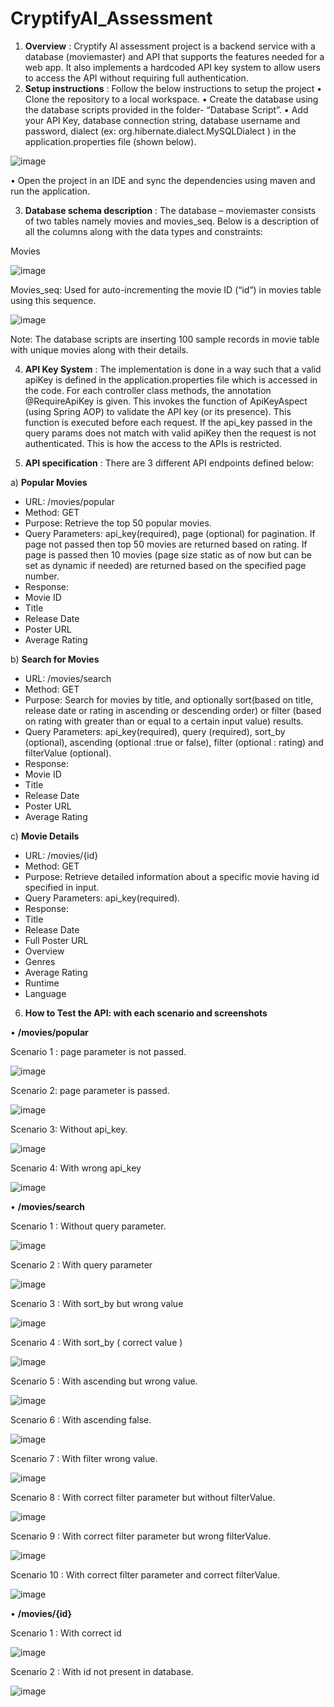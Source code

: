# CryptifyAI_Assessment

1.	**Overview** : 
Cryptify AI assessment project is a backend service with a database (moviemaster) and API that supports the features needed for a web app. It also implements a hardcoded API key system to allow users to access the API without requiring full authentication.
2. **Setup instructions** : Follow the below instructions to setup the project
•	Clone the repository to a local workspace.
•	Create the database using the database scripts provided in the folder- “Database Script”.
•	Add your API Key, database connection string, database username and password, dialect (ex: org.hibernate.dialect.MySQLDialect ) in the application.properties file (shown below).

 ![image](https://github.com/user-attachments/assets/7c8b4dd8-0918-4cf3-a778-64bea4934c40)


•	Open the project in an IDE and sync the dependencies using maven and run the application.

3.	**Database schema description** : The database – moviemaster consists of two tables namely movies and movies_seq.
Below is a description of all the columns along with the data types and constraints:

Movies

![image](https://github.com/user-attachments/assets/6c10ff5a-e666-4ae4-9fb3-6b954dd441f0)

Movies_seq: Used for auto-incrementing the movie ID (“id”) in movies table using this sequence.

![image](https://github.com/user-attachments/assets/50ee6336-3e8b-4166-92d8-dca3a49172c0)


Note: The database scripts are inserting 100 sample records in movie table with unique movies along with their details.

4.	**API Key System** : The implementation is done in a way such that a valid apiKey is defined in the application.properties file which is accessed in the code. For each controller class methods, the annotation @RequireApiKey is given. This invokes the function of ApiKeyAspect (using Spring AOP) to validate the API key (or its presence). This function is executed before each request. If the api_key passed in the query params does not match with valid apiKey then the request is not authenticated. This is how the access to the APIs is restricted.

5.	**API specification** : There are 3 different API endpoints defined below:
   
a)	**Popular Movies** 
- URL: /movies/popular
- Method: GET
- Purpose: Retrieve the top 50 popular movies.
- Query Parameters: api_key(required), page (optional) for pagination. If page not passed then top 50 movies are returned based on rating. If page is passed then 10 movies (page size static as of now but can be set as dynamic if needed) are returned based on the specified page number.
- Response:
 - Movie ID 
 - Title
- Release Date
- Poster URL
- Average Rating

b)	**Search for Movies**
- URL: /movies/search
- Method: GET
- Purpose: Search for movies by title, and optionally sort(based on title, release date or rating in ascending or descending order) or filter (based on rating with greater than or equal to a certain input value) results.
- Query Parameters: api_key(required),  query (required), sort_by (optional), ascending (optional :true or false), filter (optional : rating) and filterValue (optional).
- Response:
 - Movie ID 
 - Title
- Release Date
- Poster URL
- Average Rating

c)	**Movie Details**
- URL: /movies/{id}
- Method: GET
- Purpose: Retrieve detailed information about a specific movie having id specified in 
input.
- Query Parameters: api_key(required).
- Response:
- Title
- Release Date
- Full Poster URL
- Overview
- Genres
- Average Rating
- Runtime
- Language

6.	**How to Test the API: with each scenario and screenshots**

•	**/movies/popular**

Scenario 1 : page parameter is not passed.  
 
![image](https://github.com/user-attachments/assets/8434ac9f-f0a1-4545-944c-33300eeb447e)


Scenario 2: page parameter is passed.

![image](https://github.com/user-attachments/assets/f3e6afed-9953-4849-8285-5c118fa1e73e)


Scenario 3: Without api_key. 

 ![image](https://github.com/user-attachments/assets/def55217-c58e-4b3f-a4e5-9f274375fa54)

Scenario 4: With wrong api_key

 ![image](https://github.com/user-attachments/assets/46d27097-2819-4c16-8298-5f669dd45be7)

•	**/movies/search**

Scenario 1 : Without query parameter. 
 
![image](https://github.com/user-attachments/assets/2237f0a8-020f-4492-98fa-75ef795f2975)

Scenario 2 : With query parameter

![image](https://github.com/user-attachments/assets/2ab7eb40-74bc-4833-ae7f-a3e3a66f30a2)

 

Scenario 3 : With sort_by but wrong value 

![image](https://github.com/user-attachments/assets/0937639d-6f98-491d-9670-5ce582c1f7c7)

Scenario 4 : With sort_by ( correct value )

 ![image](https://github.com/user-attachments/assets/7cceca83-04be-4589-a9a0-2891c9e39310)


Scenario 5 : With ascending but wrong value. 

 ![image](https://github.com/user-attachments/assets/9ffefcfe-68b2-4b70-97dd-37f4090e5a95)

Scenario 6 : With ascending false.

 ![image](https://github.com/user-attachments/assets/0fadd9f6-42a9-479d-882d-a2fd063c2fe2)

Scenario 7 : With filter wrong value. 

  ![image](https://github.com/user-attachments/assets/6df4883c-18bf-4046-9698-f39dd4a1b7f5)

Scenario 8 : With correct filter parameter but without filterValue.

 ![image](https://github.com/user-attachments/assets/4834a014-eb12-408c-b479-a34e6a80bd3a)


Scenario 9 : With correct filter parameter but wrong filterValue.

 ![image](https://github.com/user-attachments/assets/27bc13b0-a075-4c1a-b1c4-e082ef065869)


Scenario 10 : With correct filter parameter and correct filterValue. 

![image](https://github.com/user-attachments/assets/017d0ce6-7083-4043-9257-377aabcbbce8)

•	**/movies/{id}**

Scenario 1 : With correct id

 ![image](https://github.com/user-attachments/assets/747d2f6b-1e49-4a2b-82ed-65915b9641c0)


Scenario 2 : With id not present in database. 

![image](https://github.com/user-attachments/assets/b7057596-9f9f-48df-880d-cae5a089222f)



